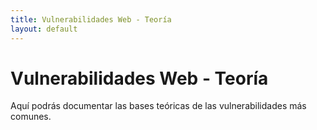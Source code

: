 ```yaml
---
title: Vulnerabilidades Web - Teoría
layout: default
---
```


# Vulnerabilidades Web - Teoría

Aquí podrás documentar las bases teóricas de las vulnerabilidades más comunes.
